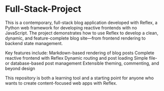 # Full-Stack-Project
This is a contemporary, full-stack blog application developed with Reflex, a Python web framework for developing reactive frontends with no JavaScript. The project demonstrates how to use Reflex to develop a clean, dynamic, and feature-complete blog site—from frontend rendering to backend state management.

Key features include:
      Markdown-based rendering of blog posts
      Complete reactive frontend with Reflex
      Dynamic routing and post loading
      Simple file- or database-based post management
      Extensible theming, commenting, and beyond design

This repository is both a learning tool and a starting point for anyone who wants to create content-focused web apps with Reflex.

